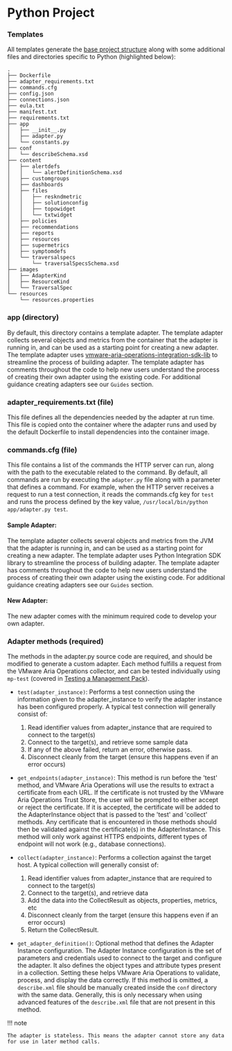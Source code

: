 # Python Project 


### Templates

All templates generate the [base project structure](../mp-init.md#base-project-structure) along with some additional 
files and directories specific to Python (highlighted below): 

``` hl_lines="3 4 10-13"
.
├── Dockerfile
├── adapter_requirements.txt
├── commands.cfg
├── config.json
├── connections.json
├── eula.txt
├── manifest.txt
├── requirements.txt
├── app
│   ├── __init__.py
│   ├── adapter.py
│   └── constants.py
├── conf
│   └── describeSchema.xsd
├── content
│   ├── alertdefs
│   │   └── alertDefinitionSchema.xsd
│   ├── customgroups
│   ├── dashboards
│   ├── files
│   │   ├── reskndmetric
│   │   ├── solutionconfig
│   │   ├── topowidget
│   │   └── txtwidget
│   ├── policies
│   ├── recommendations
│   ├── reports
│   ├── resources
│   ├── supermetrics
│   ├── symptomdefs
│   └── traversalspecs
│       └── traversalSpecsSchema.xsd
├── images
│   ├── AdapterKind
│   ├── ResourceKind
│   └── TraversalSpec
└── resources
    └── resources.properties
```

### app (directory)
By default, this directory contains a template adapter. The template adapter collects several objects and metrics from
the container that the adapter is running in, and can be used as a starting point for creating a new adapter. 
The template adapter uses
[vmware-aria-operations-integration-sdk-lib](https://pypi.org/project/vmware-aria-operations-integration-sdk-lib/) to
streamline the process of building adapter.
The template adapter has comments throughout the code to help new users understand the process of creating their own
adapter using the existing code. For additional guidance creating adapters see our `Guides` section.

### adapter_requirements.txt (file)
This file defines all the dependencies needed by the adapter at run time. This file is copied onto the container where
the adapter runs and used by the default Dockerfile to install dependencies into the container image.

### commands.cfg (file)
This file contains a list of the commands the HTTP server can run, along with the path to the executable related to the
command. By default, all commands are run by executing the `adapter.py` file along with a parameter that defines a command.
For example, when the HTTP server receives a request to run a test connection, it reads the commands.cfg key for `test`
and runs the process defined by the key value, `/usr/local/bin/python app/adapter.py test`.

#### Sample Adapter:

The template adapter collects several objects and metrics from the JVM that the adapter is running in,
and can be used as a starting point for creating a new adapter.
The template adapter uses Python Integration SDK library to streamline the process of building adapter.
The template adapter has comments throughout the code to help new users understand the process of creating their own
adapter using the existing code.
For additional guidance creating adapters see our `Guides` section.

#### New Adapter:

The new adapter comes with the minimum required code to develop your own adapter. 

### Adapter methods (required)

The methods in the adapter.py source code are required, and should be modified to generate a custom adapter.
Each method fulfills a request from the VMware Aria Operations collector, and can be tested individually using
`mp-test` (covered in [Testing a Management Pack](../../get_started.md#testing-a-management-pack)).

- `test(adapter_instance)`:
  Performs a test connection using the information given to the adapter_instance to verify the adapter instance has been configured properly.
  A typical test connection will generally consist of:

  1. Read identifier values from adapter_instance that are required to connect to the target(s)
  2. Connect to the target(s), and retrieve some sample data
  3. If any of the above failed, return an error, otherwise pass.
  4. Disconnect cleanly from the target (ensure this happens even if an error occurs)

- `get_endpoints(adapter_instance)`:
  This method is run before the 'test' method, and VMware Aria Operations will use
  the results to extract a certificate from each URL. If the certificate is not trusted by
  the VMware Aria Operations Trust Store, the user will be prompted to either accept or reject
  the certificate. If it is accepted, the certificate will be added to the AdapterInstance
  object that is passed to the 'test' and 'collect' methods. Any certificate that is
  encountered in those methods should then be validated against the certificate(s)
  in the AdapterInstance. This method will only work against HTTPS endpoints, different types
  of endpoint will not work (e.g., database connections).

- `collect(adapter_instance)`:
  Performs a collection against the target host. A typical collection will generally consist of:
  1. Read identifier values from adapter_instance that are required to connect to the target(s)
  2. Connect to the target(s), and retrieve data
  3. Add the data into the CollectResult as objects, properties, metrics, etc
  4. Disconnect cleanly from the target (ensure this happens even if an error occurs)
  5. Return the CollectResult.

- `get_adapter_definition()`:
  Optional method that defines the Adapter Instance configuration. The Adapter Instance
  configuration is the set of parameters and credentials used to connect to the target and
  configure the adapter. It also defines the object types and attribute types present in a
  collection. Setting these helps VMware Aria Operations to validate, process, and display
  the data correctly. If this method is omitted, a `describe.xml` file should be manually
  created inside the `conf` directory with the same data. Generally, this is only necessary
  when using advanced features of the `describe.xml` file that are not present in this method.

!!! note

    The adapter is stateless. This means the adapter cannot store any data for use in later method calls.

